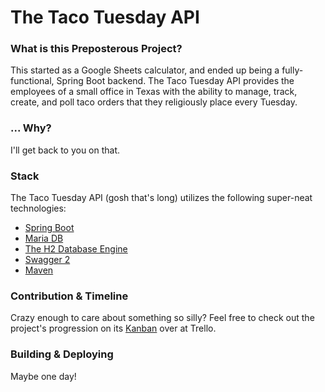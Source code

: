 # The Taco Tuesday API

### What is this Preposterous Project?
This started as a Google Sheets calculator, and ended up being a fully-functional, Spring Boot backend.
The Taco Tuesday API provides the employees of a small office in Texas with the ability to manage, track, create, and poll taco orders that they religiously place every Tuesday.

### ... Why?
I'll get back to you on that.

### Stack
The Taco Tuesday API (gosh that's long) utilizes the following super-neat technologies:
- [Spring Boot](https://spring.io/projects/spring-boot)
- [Maria DB](https://mariadb.org/)
- [The H2 Database Engine](https://www.h2database.com/)
- [Swagger 2](https://spring.io/projects/spring-boot)
- [Maven](https://maven.apache.org/)

### Contribution & Timeline
Crazy enough to care about something so silly?
Feel free to check out the project's progression on its [Kanban](https://trello.com/b/eS2IHPfc/taco-tuesday-api) over at Trello.

### Building & Deploying
Maybe one day!
